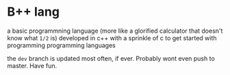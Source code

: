 # B++ lang

a basic programmning language (more like a glorified calculator that doesn't know what `1/2` is) developed in c++ with a sprinkle of c to get started with programming programming languages

the `dev` branch is updated most often, if ever. Probably wont even push to master. Have fun.